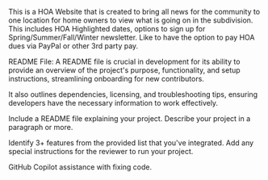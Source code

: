 This is a HOA Website that is created to bring all news for the community to one location for home owners to view what is going on in the subdivision. 
This includes HOA Highlighted dates, options to sign up for Spring/Summer/Fall/Winter newsletter. 
Like to have the option to pay HOA dues via PayPal or other 3rd party pay. 

README File:
A README file is crucial in development for its ability to provide an overview of the project's purpose, functionality, and setup instructions, streamlining onboarding for new contributors. 

It also outlines dependencies, licensing, and troubleshooting tips, ensuring developers have the necessary information to work effectively.

Include a README file explaining your project.
Describe your project in a paragraph or more.

Identify 3+ features from the provided list that you've integrated.
Add any special instructions for the reviewer to run your project.




GitHub Copilot assistance with fixing code. 
